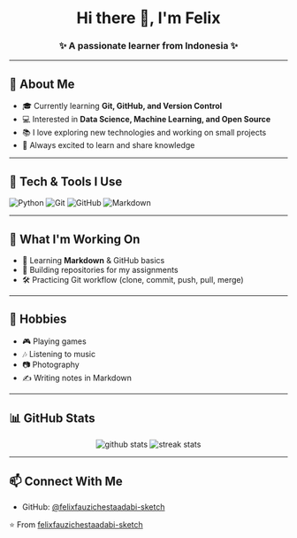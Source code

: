<h1 align="center">Hi there 👋, I'm Felix</h1>
<h3 align="center">✨ A passionate learner from Indonesia ✨</h3>

---

## 🚀 About Me
- 🎓 Currently learning **Git, GitHub, and Version Control**  
- 💻 Interested in **Data Science, Machine Learning, and Open Source**  
- 📚 I love exploring new technologies and working on small projects  
- 🌱 Always excited to learn and share knowledge  

---

## 🔧 Tech & Tools I Use
![Python](https://img.shields.io/badge/-Python-3776AB?logo=python&logoColor=white&style=for-the-badge)
![Git](https://img.shields.io/badge/-Git-F05032?logo=git&logoColor=white&style=for-the-badge)
![GitHub](https://img.shields.io/badge/-GitHub-181717?logo=github&logoColor=white&style=for-the-badge)
![Markdown](https://img.shields.io/badge/-Markdown-000000?logo=markdown&logoColor=white&style=for-the-badge)

---

## 🎯 What I'm Working On
- 🌱 Learning **Markdown** & GitHub basics  
- 📂 Building repositories for my assignments  
- 🛠 Practicing Git workflow (clone, commit, push, pull, merge)  

---

## 🎵 Hobbies
- 🎮 Playing games  
- 🎶 Listening to music  
- 📷 Photography  
- ✍️ Writing notes in Markdown  

---

## 📊 GitHub Stats
<p align="center">
  <img src="https://github-readme-stats.vercel.app/api?username=felixfauzichestaadabi-sketch&show_icons=true&theme=tokyonight" alt="github stats" />
  <img src="https://github-readme-streak-stats.herokuapp.com/?user=felixfauzichestaadabi-sketch&theme=tokyonight" alt="streak stats" />
</p>

---

## 📫 Connect With Me
- GitHub: [@felixfauzichestaadabi-sketch](https://github.com/felixfauzichestaadabi-sketch)

⭐️ From [felixfauzichestaadabi-sketch](https://github.com/felixfauzichestaadabi-sketch)
